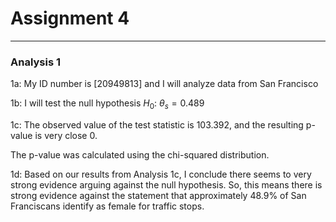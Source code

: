 # Assignment 4

---

### Analysis 1

1a: My ID number is [20949813] and I will analyze data from San Francisco

1b: I will test the null hypothesis $H_0$﻿: $\theta_s = 0.489$﻿

1c: The observed value of the test statistic is 103.392, and the resulting p-value is very close 0.

The p-value was calculated using the chi-squared distribution.

1d: Based on our results from Analysis 1c, I conclude there seems to very strong evidence arguing against the null hypothesis. So, this means there is strong evidence against the statement that approximately 48.9% of San Franciscans identify as female for traffic stops.